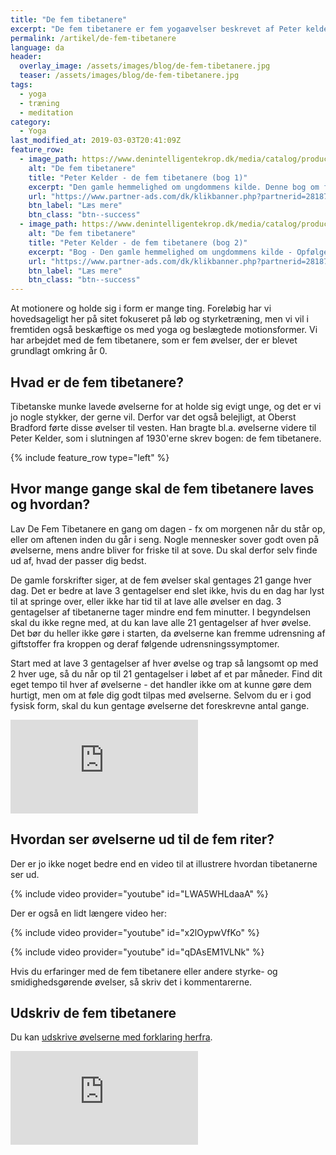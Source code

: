 ```yaml
---
title: "De fem tibetanere"
excerpt: "De fem tibetanere er fem yogaøvelser beskrevet af Peter kelder i slutningen af 1930'erne. "
permalink: /artikel/de-fem-tibetanere
language: da
header:
  overlay_image: /assets/images/blog/de-fem-tibetanere.jpg
  teaser: /assets/images/blog/de-fem-tibetanere.jpg
tags:
  - yoga
  - træning
  - meditation
category:
  - Yoga
last_modified_at: 2019-03-03T20:41:09Z
feature_row:
  - image_path: https://www.denintelligentekrop.dk/media/catalog/product/cache/1/image/1000x/9df78eab33525d08d6e5fb8d27136e95/d/e/de-fem-tibetanere-1.jpg
    alt: "De fem tibetanere"
    title: "Peter Kelder - de fem tibetanere (bog 1)"
    excerpt: "Den gamle hemmelighed om ungdommens kilde. Denne bog om fem gamle tibetanske kropsøvelser har gået sin sejrsgang over det meste af den vestlige verden. Den har indtil nu solgt i over 2 millioner eksemplarer bare i Tyskland og USA. Du lærer her fem enkle øvelser, som giver fornyet livskraft og velvære. Øvelserne er lette at udføre, og du bestemmer selv, hvor megen tid du vil bruge på dem. "
    url: "https://www.partner-ads.com/dk/klikbanner.php?partnerid=28187&bannerid=38484&htmlurl=https://www.denintelligentekrop.dk/de-fem-tibetanere-bog-1"
    btn_label: "Læs mere"
    btn_class: "btn--success"
  - image_path: https://www.denintelligentekrop.dk/media/catalog/product/cache/1/image/1000x/9df78eab33525d08d6e5fb8d27136e95/d/e/1294-de-fem-tibetanere-bog-2.gif
    alt: "De fem tibetanere"
    title: "Peter Kelder - de fem tibetanere (bog 2)"
    excerpt: "Bog - Den gamle hemmelighed om ungdommens kilde - Opfølgeren til bog nr. 1. Denne bog er på 302 sider og noget mere omfattende end bog nr. 1. Forskellige forfattere har givet deres bidrag til denne meget spændende bog. "
    url: "https://www.partner-ads.com/dk/klikbanner.php?partnerid=28187&bannerid=38484&htmlurl=https://www.denintelligentekrop.dk/de-fem-tibetanere-bog-2"
    btn_label: "Læs mere"
    btn_class: "btn--success"
---
```


At motionere og holde sig i form er mange ting. Foreløbig har vi hovedsageligt her på sitet fokuseret på løb og styrketræning, men vi vil i fremtiden også beskæftige os med yoga og beslægtede motionsformer. Vi har arbejdet med de fem tibetanere, som er fem øvelser, der er blevet grundlagt omkring år 0.

## Hvad er de fem tibetanere?

Tibetanske munke lavede øvelserne for at holde sig evigt unge, og det er vi jo nogle stykker, der gerne vil. Derfor var det også belejligt, at Oberst Bradford førte disse øvelser til vesten. Han bragte bl.a. øvelserne videre til Peter Kelder, som i slutningen af 1930'erne skrev bogen: de fem tibetanere.

{% include feature_row type="left" %}

## Hvor mange gange skal de fem tibetanere laves og hvordan?

Lav De Fem Tibetanere en gang om dagen - fx om morgenen når du står op, eller om aftenen inden du går i seng. Nogle mennesker sover godt oven på øvelserne, mens andre bliver for friske til at sove. Du skal derfor selv finde ud af, hvad der passer dig bedst.

De gamle forskrifter siger, at de fem øvelser skal gentages 21 gange hver dag. Det er bedre at lave 3 gentagelser end slet ikke, hvis du en dag har lyst til at springe over, eller ikke har tid til at lave alle øvelser en dag. 3 gentagelser af tibetanerne tager mindre end fem minutter. I begyndelsen skal du ikke regne med, at du kan lave alle 21 gentagelser af hver øvelse. Det bør du heller ikke gøre i starten, da øvelserne kan fremme udrensning af giftstoffer fra kroppen og deraf følgende udrensningssymptomer.

Start med at lave 3 gentagelser af hver øvelse og trap så langsomt op med 2 hver uge, så du når op til 21 gentagelser i løbet af et par måneder. Find dit eget tempo til hver af øvelserne - det handler ikke om at kunne gøre dem hurtigt, men om at føle dig godt tilpas med øvelserne. Selvom du er i god fysisk form, skal du kun gentage øvelserne det foreskrevne antal gange.

[![](https://www.partner-ads.com/dk/visbanner.php?partnerid=28187&bannerid=37797)](https://www.partner-ads.com/dk/klikbanner.php?partnerid=28187&bannerid=37797)

## Hvordan ser øvelserne ud til de fem riter?

Der er jo ikke noget bedre end en video til at illustrere hvordan tibetanerne ser ud.

{% include video provider="youtube" id="LWA5WHLdaaA" %}

Der er også en lidt længere video her:

{% include video provider="youtube" id="x2lOypwVfKo" %}

{% include video provider="youtube" id="qDAsEM1VLNk" %}

Hvis du erfaringer med de fem tibetanere eller andere styrke- og smidighedsgørende øvelser, så skriv det i kommentarerne.

## Udskriv de fem tibetanere

Du kan [udskrive øvelserne med forklaring herfra](http://www.balancen.net/tibetanere.pdf).

[![](https://www.partner-ads.com/dk/visbanner.php?partnerid=28187&bannerid=38087)](https://www.partner-ads.com/dk/klikbanner.php?partnerid=28187&bannerid=38087)
